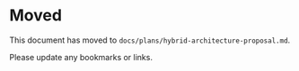 # Moved

This document has moved to `docs/plans/hybrid-architecture-proposal.md`.

Please update any bookmarks or links.